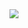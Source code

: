 <img src="[https://camo.githubusercontent.com/d39146bcff36d0b45ec53012afad705cec540378de63838b5e4f8b4f076f6093/68747470733a2f2f6769746875622d726561646d652d73746174732e76657263656c2e6170702f6170692f746f702d6c616e67732f3f757365726e616d653d4f66656b69416c6d266c61796f75743d636f6d70616374267468656d653d766973696f6e2d667269656e646c792d6461726b](https://github-readme-stats.vercel.app/api/top-langs/?username=loui-dev&layout=compact&theme=vision-friendly-dark)](https://github.com/anuraghazra/github-readme-stats)">
